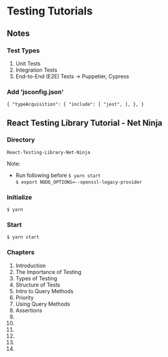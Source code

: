 # Testing Tutorials

## Notes

### Test Types

1. Unit Tests
2. Integration Tests
3. End-to-End (E2E) Tests -> Puppetier, Cypress

### Add 'jsconfig.json'

`
{
    "typeAcquisition": {
        "include": [
            "jest",
        ],
    },
}
`

## React Testing Library Tutorial - Net Ninja

### Directory
`React-Testing-Library-Net-Ninja`

Note:
* Run following before `$ yarn start`<br>
`$ export NODE_OPTIONS=--openssl-legacy-provider`

### Initialize

`$ yarn`

### Start

`$ yarn start`

### Chapters

1. Introduction
2. The Importance of Testing
3. Types of Testing
4. Structure of Tests
5. Intro to Query Methods
6. Priority
7. Using Query Methods
8. Assertions
9.
10.
11.
12.
13.
14.
